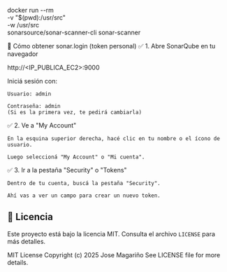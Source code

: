 docker run --rm \
  -v "$(pwd):/usr/src" \
  -w /usr/src \
  sonarsource/sonar-scanner-cli sonar-scanner

🔐 Cómo obtener sonar.login (token personal)
✅ 1. Abre SonarQube en tu navegador

http://<IP_PUBLICA_EC2>:9000

Iniciá sesión con:

    Usuario: admin

    Contraseña: admin
    (Si es la primera vez, te pedirá cambiarla)

✅ 2. Ve a "My Account"

    En la esquina superior derecha, hacé clic en tu nombre o el ícono de usuario.

    Luego seleccioná "My Account" o "Mi cuenta".

✅ 3. Ir a la pestaña "Security" o "Tokens"

    Dentro de tu cuenta, buscá la pestaña "Security".

    Ahí vas a ver un campo para crear un nuevo token.

## 📄 Licencia

Este proyecto está bajo la licencia MIT. Consulta el archivo `LICENSE` para más detalles.

MIT License
Copyright (c) 2025 Jose Magariño
See LICENSE file for more details.

